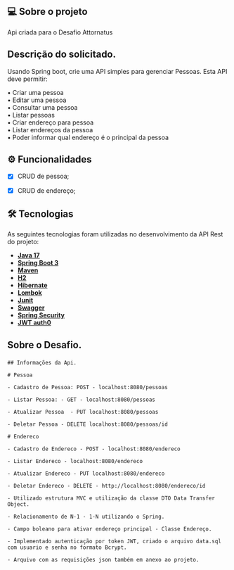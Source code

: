 ## 💻 Sobre o projeto

Api criada para o Desafio Attornatus<br>

## Descrição do solicitado.

Usando Spring boot, crie uma API simples para gerenciar Pessoas. Esta API deve permitir: <br>

• Criar uma pessoa<br>
• Editar uma pessoa<br>
• Consultar uma pessoa<br>
• Listar pessoas<br>
• Criar endereço para pessoa<br>
• Listar endereços da pessoa<br>
• Poder informar qual endereço é o principal da pessoa

## ⚙️ Funcionalidades
- [x] CRUD de pessoa;
- [x] CRUD de endereço;


## 🛠 Tecnologias

As seguintes tecnologias foram utilizadas no desenvolvimento da API Rest do projeto:

- **[Java 17](https://www.oracle.com/java)**
- **[Spring Boot 3](https://spring.io/projects/spring-boot)**
- **[Maven](https://maven.apache.org)**
- **[H2](http://localhost:8080/h2)**
- **[Hibernate](https://hibernate.org)**
- **[Lombok](https://projectlombok.org)**
- **[Junit](https://junit.org/junit4/)**
- **[Swagger](https://swagger.io/docs/)**
- **[Spring Security](https://docs.spring.io/spring-security/reference/index.html)**
- **[JWT auth0](https://jwt.io/)**


## Sobre o Desafio.<p>
    ## Informações da Api.

    # Pessoa

    - Cadastro de Pessoa: POST - localhost:8080/pessoas

    - Listar Pessoa: - GET - localhost:8080/pessoas

    - Atualizar Pessoa  - PUT localhost:8080/pessoas

    - Deletar Pessoa - DELETE localhost:8080/pessoas/id

    # Endereco

    - Cadastro de Endereco - POST - localhost:8080/endereco

    - Listar Endereco - localhost:8080/endereco

    - Atualizar Endereco - PUT localhost:8080/endereco

    - Deletar Endereco - DELETE - http://localhost:8080/endereco/id

    - Utilizado estrutura MVC e utilização da classe DTO Data Transfer Object.

    - Relacionamento de N-1 - 1-N utilizando o Spring.
    
    - Campo boleano para ativar endereço principal - Classe Endereço.
    
    - Implementado autenticação por token JWT, criado o arquivo data.sql com usuario e senha no formato Bcrypt.

    - Arquivo com as requisições json também em anexo ao projeto.